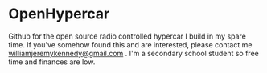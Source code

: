 # OpenHypercar
Github for the open source radio controlled hypercar I build in my spare time. If you've somehow found this and are interested, please contact me williamjeremykennedy@gmail.com . I'm a secondary school student so free time and finances are low. 
